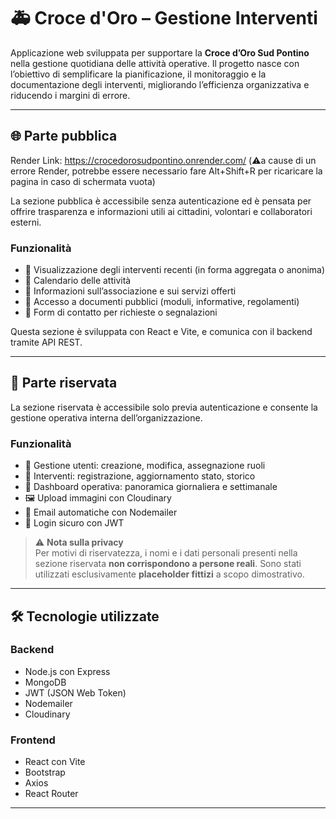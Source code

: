 # 🚑 Croce d'Oro – Gestione Interventi

Applicazione web sviluppata per supportare la **Croce d’Oro Sud Pontino** nella gestione quotidiana delle attività operative. Il progetto nasce con l’obiettivo di semplificare la pianificazione, il monitoraggio e la documentazione degli interventi, migliorando l’efficienza organizzativa e riducendo i margini di errore.

---

## 🌐 Parte pubblica

Render Link: https://crocedorosudpontino.onrender.com/ (⚠️a cause di un errore Render, potrebbe essere necessario fare Alt+Shift+R per ricaricare la pagina in caso di schermata vuota)

La sezione pubblica è accessibile senza autenticazione ed è pensata per offrire trasparenza e informazioni utili ai cittadini, volontari e collaboratori esterni.

### Funzionalità

- 📰 Visualizzazione degli interventi recenti (in forma aggregata o anonima)
- 📅 Calendario delle attività
- 📍 Informazioni sull’associazione e sui servizi offerti
- 📄 Accesso a documenti pubblici (moduli, informative, regolamenti)
- 📌 Form di contatto per richieste o segnalazioni

Questa sezione è sviluppata con React e Vite, e comunica con il backend tramite API REST.

---

## 🔐 Parte riservata

La sezione riservata è accessibile solo previa autenticazione e consente la gestione operativa interna dell’organizzazione.

### Funzionalità

- 👥 Gestione utenti: creazione, modifica, assegnazione ruoli
- 🚨 Interventi: registrazione, aggiornamento stato, storico
- 📆 Dashboard operativa: panoramica giornaliera e settimanale
- 🖼️ Upload immagini con Cloudinary
- 📧 Email automatiche con Nodemailer
- 🔐 Login sicuro con JWT

> ⚠️ **Nota sulla privacy**  
> Per motivi di riservatezza, i nomi e i dati personali presenti nella sezione riservata **non corrispondono a persone reali**. Sono stati utilizzati esclusivamente **placeholder fittizi** a scopo dimostrativo.

---

## 🛠️ Tecnologie utilizzate

### Backend

- Node.js con Express
- MongoDB
- JWT (JSON Web Token)
- Nodemailer
- Cloudinary

### Frontend

- React con Vite
- Bootstrap
- Axios
- React Router

---
